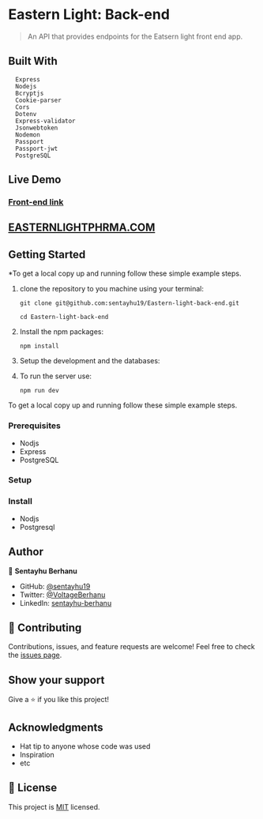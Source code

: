 # Eastern Light: Back-end

> An API that provides endpoints for the Eatsern light front end app.



## Built With
      Express
      Nodejs
      Bcryptjs
      Cookie-parser
      Cors
      Dotenv
      Express-validator
      Jsonwebtoken
      Nodemon
      Passport
      Passport-jwt
      PostgreSQL
      
  
 ## Live Demo
 ### [Front-end link](https://github.com/sentayhu19/Eastern-light-web)
 
## [EASTERNLIGHTPHRMA.COM](https://easternlightpharma.com/)



## Getting Started

*To get a local copy up and running follow these simple example steps.

1. clone the repository to you machine using your terminal:
   ```
   git clone git@github.com:sentayhu19/Eastern-light-back-end.git
   ```
   ```
   cd Eastern-light-back-end
   ```
2. Install the npm packages:
   ```
   npm install
   ```
3. Setup the development and the databases:
 
4. To run the server use:
   ```
   npm run dev
   ```


To get a local copy up and running follow these simple example steps.

### Prerequisites
- Nodjs
- Express
- PostgreSQL
### Setup

### Install
- Nodjs
- Postgresql

## Author

👤 **Sentayhu Berhanu** 

- GitHub: [@sentayhu19](https://github.com/sentayhu19) 
- Twitter: [@VoltageBerhanu](https://twitter.com/VoltageBerhanu) 
- LinkedIn: [sentayhu-berhanu](https://www.linkedin.com/in/sentayhu-berhanu-6376579a/) 


## 🤝 Contributing

Contributions, issues, and feature requests are welcome!
Feel free to check the [issues page](https://github.com/sentayhu19/Eastern-light-back-endissues).

## Show your support

Give a ⭐️ if you like this project!

## Acknowledgments

- Hat tip to anyone whose code was used
- Inspiration
- etc

## 📝 License

This project is [MIT](./LICENSE) licensed.
